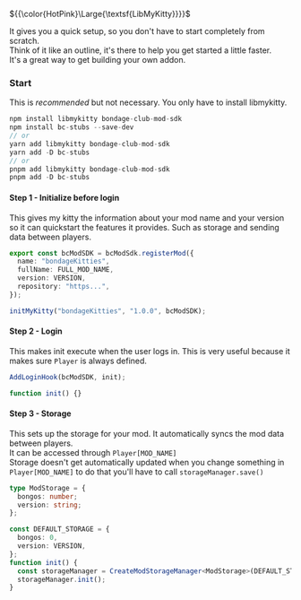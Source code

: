 ${{\color{HotPink}\Large{\textsf{LibMyKitty}}}}$

It gives you a quick setup, so you don't have to start completely from scratch.</br>
Think of it like an outline, it's there to help you get started a little faster.</br>
It's a great way to get building your own addon. 

### Start
This is *recommended* but not necessary. You only have to install libmykitty.
```ts
npm install libmykitty bondage-club-mod-sdk
npm install bc-stubs --save-dev
// or
yarn add libmykitty bondage-club-mod-sdk
yarn add -D bc-stubs
// or
pnpm add libmykitty bondage-club-mod-sdk
pnpm add -D bc-stubs
```

#### Step 1 - Initialize before login

This gives my kitty the information about your mod name and your version so it can quickstart the features it provides. Such as storage and sending data between players.

```ts
export const bcModSDK = bcModSdk.registerMod({
  name: "bondageKitties",
  fullName: FULL_MOD_NAME,
  version: VERSION,
  repository: "https...",
});

initMyKitty("bondageKitties", "1.0.0", bcModSDK);
```

#### Step 2 - Login

This makes init execute when the user logs in. This is very useful because it makes sure `Player` is always defined.

```ts
AddLoginHook(bcModSDK, init);

function init() {}
```

#### Step 3 - Storage

This sets up the storage for your mod. It automatically syncs the mod data between players.</br>
It can be accessed through `Player[MOD_NAME]`</br>
Storage doesn't get automatically updated when you change something in `Player[MOD_NAME]` to do that you'll have to call `storageManager.save()`

```ts
type ModStorage = {
  bongos: number;
  version: string;
};

const DEFAULT_STORAGE = {
  bongos: 0,
  version: VERSION,
};
function init() {
  const storageManager = CreateModStorageManager<ModStorage>(DEFAULT_STORAGE);
  storageManager.init();
}
```
